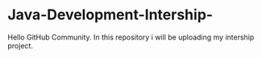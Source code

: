 # Java-Development-Intership-
Hello GitHub Community. In this repository i will be uploading my intership project. 
